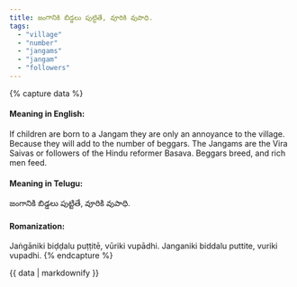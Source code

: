 ```yaml
---
title: జంగానికి బిడ్డలు పుట్టితే, వూరికి వుపాధి.
tags:
  - "village"
  - "number"
  - "jangams"
  - "jangam"
  - "followers"
---
```


{% capture data %}
#### Meaning in English:
If children are born to a Jangam they are only an annoyance to the village.
Because they will add to the number of beggars. The Jangams are the Vira Saivas or followers of the Hindu reformer Basava.
Beggars breed, and rich men feed.

#### Meaning in Telugu:
జంగానికి బిడ్డలు పుట్టితే, వూరికి వుపాధి.

#### Romanization:
Jaṅgāniki biḍḍalu puṭṭitē, vūriki vupādhi.
Janganiki biddalu puttite, vuriki vupadhi.
{% endcapture %}

{{ data | markdownify }}

